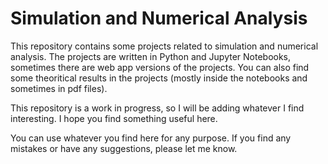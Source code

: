 # Simulation and Numerical Analysis

This repository contains some projects related to simulation and numerical analysis. The projects are written in Python and Jupyter Notebooks, sometimes there are web app versions of the projects. You can also find some theoritical results in the projects (mostly inside the notebooks and sometimes in pdf files).

This repository is a work in progress, so I will be adding whatever I find interesting. I hope you find something useful here.

You can use whatever you find here for any purpose. If you find any mistakes or have any suggestions, please let me know.
